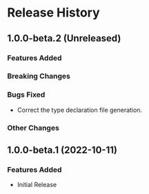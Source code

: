 # Release History

## 1.0.0-beta.2 (Unreleased)

### Features Added

### Breaking Changes

### Bugs Fixed

- Correct the type declaration file generation.

### Other Changes

## 1.0.0-beta.1 (2022-10-11)

### Features Added

- Initial Release
